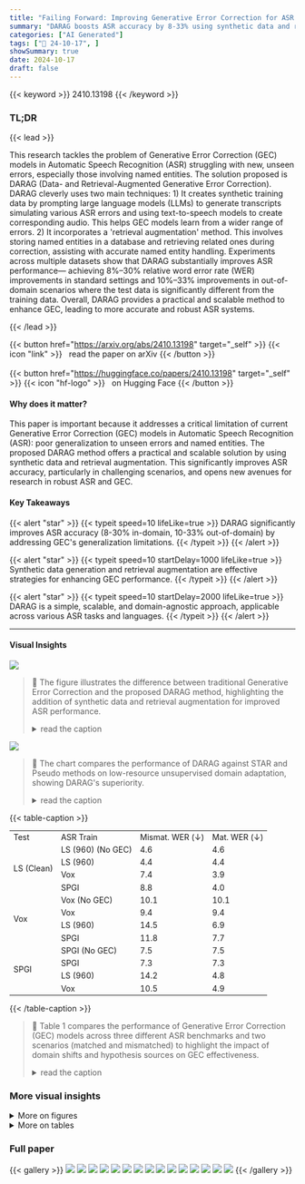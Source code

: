 ```yaml
---
title: "Failing Forward: Improving Generative Error Correction for ASR with Synthetic Data and Retrieval Augmentation"
summary: "DARAG boosts ASR accuracy by 8-33% using synthetic data and retrieval augmentation to improve Generative Error Correction, overcoming limitations of traditional GEC models."
categories: ["AI Generated"]
tags: ["🔖 24-10-17", ]
showSummary: true
date: 2024-10-17
draft: false
---
```


{{< keyword >}} 2410.13198 {{< /keyword >}}

### TL;DR


{{< lead >}}

This research tackles the problem of Generative Error Correction (GEC) models in Automatic Speech Recognition (ASR) struggling with new, unseen errors, especially those involving named entities.  The solution proposed is DARAG (Data- and Retrieval-Augmented Generative Error Correction). DARAG cleverly uses two main techniques: 1) It creates synthetic training data by prompting large language models (LLMs) to generate transcripts simulating various ASR errors and using text-to-speech models to create corresponding audio. This helps GEC models learn from a wider range of errors. 2) It incorporates a 'retrieval augmentation' method.  This involves storing named entities in a database and retrieving related ones during correction, assisting with accurate named entity handling. Experiments across multiple datasets show that DARAG substantially improves ASR performance— achieving 8%–30% relative word error rate (WER) improvements in standard settings and 10%–33% improvements in out-of-domain scenarios where the test data is significantly different from the training data.  Overall, DARAG provides a practical and scalable method to enhance GEC, leading to more accurate and robust ASR systems.

{{< /lead >}}


{{< button href="https://arxiv.org/abs/2410.13198" target="_self" >}}
{{< icon "link" >}} &nbsp; read the paper on arXiv
{{< /button >}}
<br><br>
{{< button href="https://huggingface.co/papers/2410.13198" target="_self" >}}
{{< icon "hf-logo" >}} &nbsp; on Hugging Face
{{< /button >}}

#### Why does it matter?
This paper is important because it addresses a critical limitation of current Generative Error Correction (GEC) models in Automatic Speech Recognition (ASR): poor generalization to unseen errors and named entities.  The proposed DARAG method offers a practical and scalable solution by using synthetic data and retrieval augmentation. This significantly improves ASR accuracy, particularly in challenging scenarios, and opens new avenues for research in robust ASR and GEC.
#### Key Takeaways

{{< alert "star" >}}
{{< typeit speed=10 lifeLike=true >}} DARAG significantly improves ASR accuracy (8-30% in-domain, 10-33% out-of-domain) by addressing GEC's generalization limitations. {{< /typeit >}}
{{< /alert >}}

{{< alert "star" >}}
{{< typeit speed=10 startDelay=1000 lifeLike=true >}} Synthetic data generation and retrieval augmentation are effective strategies for enhancing GEC performance. {{< /typeit >}}
{{< /alert >}}

{{< alert "star" >}}
{{< typeit speed=10 startDelay=2000 lifeLike=true >}} DARAG is a simple, scalable, and domain-agnostic approach, applicable across various ASR tasks and languages. {{< /typeit >}}
{{< /alert >}}

------
#### Visual Insights



![](https://ai-paper-reviewer.com/2410.13198/figures_1_0.png)

> 🔼 The figure illustrates the difference between traditional Generative Error Correction and the proposed DARAG method, highlighting the addition of synthetic data and retrieval augmentation for improved ASR performance.
> <details>
> <summary>read the caption</summary>
> Figure 1: Comparison of traditional GEC and DARAG. We augment the training dataset with synthetic data generated using our algorithm and named entities retrieved from a datastore to improve in-domain and out-of-domain ASR.
> </details>





![](https://ai-paper-reviewer.com/2410.13198/charts_8_0.png)

> 🔼 The chart compares the performance of DARAG against STAR and Pseudo methods on low-resource unsupervised domain adaptation, showing DARAG's superiority.
> <details>
> <summary>read the caption</summary>
> Figure 3: Comparison of DARAG with other methods on low-resource source-free UDA (LS → Vox). DARAG outperforms other methods with significant improvements.
> </details>





{{< table-caption >}}
<br><table id='6' style='font-size:14px'><tr><td>Test</td><td>ASR Train</td><td>Mismat. WER (↓)</td><td>Mat. WER (↓)</td></tr><tr><td rowspan="4">LS (Clean)</td><td>LS (960) (No GEC)</td><td>4.6</td><td>4.6</td></tr><tr><td>LS (960)</td><td>4.4</td><td>4.4</td></tr><tr><td>Vox</td><td>7.4</td><td>3.9</td></tr><tr><td>SPGI</td><td>8.8</td><td>4.0</td></tr><tr><td rowspan="4">Vox</td><td>Vox (No GEC)</td><td>10.1</td><td>10.1</td></tr><tr><td>Vox</td><td>9.4</td><td>9.4</td></tr><tr><td>LS (960)</td><td>14.5</td><td>6.9</td></tr><tr><td>SPGI</td><td>11.8</td><td>7.7</td></tr><tr><td rowspan="4">SPGI</td><td>SPGI (No GEC)</td><td>7.5</td><td>7.5</td></tr><tr><td>SPGI</td><td>7.3</td><td>7.3</td></tr><tr><td>LS (960)</td><td>14.2</td><td>4.8</td></tr><tr><td>Vox</td><td>10.5</td><td>4.9</td></tr></table>{{< /table-caption >}}

> 🔼 Table 1 compares the performance of Generative Error Correction (GEC) models across three different ASR benchmarks and two scenarios (matched and mismatched) to highlight the impact of domain shifts and hypothesis sources on GEC effectiveness.
> <details>
> <summary>read the caption</summary>
> Table 1: Performance comparison of GEC across three different ASR benchmarks from three different domains. We evaluate and compare across two scenarios: (i) Matched Scenario: In this case, the hypotheses-transcription pairs for training our GEC model are derived from the Train split of the Test dataset (and not from the dataset the ASR model is trained on) (ii) Mismatched Scenario: In this case, the hypotheses-transcription pairs are derived from the same dataset the ASR model is trained on. We show that (a) For domain shifts, i.e., in cases where both the hypotheses and the ASR training dataset are from a domain different from the test, GEC leads to little to no improvement, and (b) For in-domain scenarios where only the hypotheses are derived from the same domain as the test, employing an ASR model trained on a different domain to derive the hypothesis boosts performance.
> </details>



### More visual insights

<details>
<summary>More on figures
</summary>


![](https://ai-paper-reviewer.com/2410.13198/figures_1_1.png)

> 🔼 The figure compares traditional generative error correction (GEC) with the proposed DARAG method, highlighting the addition of synthetic data and named entity retrieval for improved performance.
> <details>
> <summary>read the caption</summary>
> Figure 1: Comparison of traditional GEC and DARAG. We augment the training dataset with synthetic data generated using our algorithm and named entities retrieved from a datastore to improve in-domain and out-of-domain ASR.
> </details>



![](https://ai-paper-reviewer.com/2410.13198/figures_5_0.png)

> 🔼 The figure illustrates the DARAG framework, showing how synthetic data is generated and used to augment the training data, and how retrieval augmentation is used to improve named entity correction.
> <details>
> <summary>read the caption</summary>
> Figure 2: Illustration of DARAG. ① We generate synthetic data with LLMs and TTS models that are then used to generate hypotheses with diverse errors consistent with the types the ASR model generates on the test set. ② We extract the NEs and store them in a datastore. During training, for every instance, we retrieve the top-k most similar NEs to the best hypothesis and use it to construct an instruction-response pair. Note that in OOD settings we only assume the availability of only a few unsupervised speech samples in the original train set and pseudo-transcripts for prompting are generated using the in-domain ASR model.
> </details>



![](https://ai-paper-reviewer.com/2410.13198/figures_5_1.png)

> 🔼 The figure illustrates the DARAG framework, showing how synthetic data generation and retrieval augmentation are used to improve generative error correction for ASR.
> <details>
> <summary>read the caption</summary>
> Figure 2: Illustration of DARAG. ① We generate synthetic data with LLMs and TTS models that are then used to generate hypotheses with diverse errors consistent with the types the ASR model generates on the test set. ② We extract the NEs and store them in a datastore. During training, for every instance, we retrieve the top-k most similar NEs to the best hypothesis and use it to construct an instruction-response pair. Note that in OOD settings we only assume the availability of only a few unsupervised speech samples in the original train set and pseudo-transcripts for prompting are generated using the in-domain ASR model.
> </details>



![](https://ai-paper-reviewer.com/2410.13198/figures_5_2.png)

> 🔼 The figure illustrates the proposed DARAG framework, showing how synthetic data generation and retrieval augmentation improve generative error correction for ASR.
> <details>
> <summary>read the caption</summary>
> Figure 2: Illustration of DARAG. ① We generate synthetic data with LLMs and TTS models that are then used to generate hypotheses with diverse errors consistent with the types the ASR model generates on the test set. ② We extract the NEs and store them in a datastore. During training, for every instance, we retrieve the top-k most similar NEs to the best hypothesis and use it to construct an instruction-response pair. Note that in OOD settings we only assume the availability of only a few unsupervised speech samples in the original train set and pseudo-transcripts for prompting are generated using the in-domain ASR model.
> </details>



</details>




<details>
<summary>More on tables
</summary>


{{< table-caption >}}
<br><table id='6' style='font-size:14px'><tr><td>Test</td><td>ASR Train</td><td>Mismat. F1 (↑)</td><td>Mat. F1 (↑)</td></tr><tr><td rowspan="4">Vox</td><td>Vox (No GEC)</td><td>87.8</td><td>87.8</td></tr><tr><td>Vox</td><td>87.8</td><td>87.8</td></tr><tr><td>LS (960)</td><td>80.9</td><td>83.2</td></tr><tr><td>SPGI</td><td>81.4</td><td>84.0</td></tr></table>{{< /table-caption >}}
> 🔼 Table 1 compares the performance of generative error correction (GEC) models across three different ASR benchmarks and two scenarios (matched and mismatched) to show the impact of domain shifts on GEC performance.
> <details>
> <summary>read the caption</summary>
> Table 1: Performance comparison of GEC across three different ASR benchmarks from three different domains. We evaluate and compare across two scenarios: (i) Matched Scenario: In this case, the hypotheses-transcription pairs for training our GEC model are derived from the Train split of the Test dataset (and not from the dataset the ASR model is trained on) (ii) Mismatched Scenario: In this case, the hypotheses-transcription pairs are derived from the same dataset the ASR model is trained on. We show that (a) For domain shifts, i.e., in cases where both the hypotheses and the ASR training dataset are from a domain different from the test, GEC leads to little to no improvement, and (b) For in-domain scenarios where only the hypotheses are derived from the same domain as the test, employing an ASR model trained on a different domain to derive the hypothesis boosts performance.
> </details>

{{< table-caption >}}
<table id='0' style='font-size:16px'><tr><td>Test</td><td>Method</td><td>OOD F1 (↑)</td><td>ID F1 (↑)</td></tr><tr><td rowspan="6">Vox</td><td>Baseline</td><td>79.5</td><td>87.8</td></tr><tr><td>+GEC</td><td>80.9</td><td>87.8</td></tr><tr><td>+DARAG</td><td>82.3</td><td>90.0</td></tr><tr><td>+synth. NE</td><td>82.8</td><td>92.3</td></tr><tr><td>+DARAG w/ ID NE</td><td>89.9</td><td>-</td></tr><tr><td>+synth. NE</td><td>90.7</td><td>-</td></tr><tr><td rowspan="6">LS (Other)</td><td>Baseline</td><td>82.5</td><td>93.2</td></tr><tr><td>+GEC</td><td>82.0</td><td>93.5</td></tr><tr><td>+DARAG</td><td>83.1</td><td>96.0</td></tr><tr><td>+synth. NE</td><td>84.9</td><td>96.4</td></tr><tr><td>+DARAG w/ ID NE</td><td>93.1</td><td>、</td></tr><tr><td>+synth. NE</td><td>93.4</td><td>-</td></tr></table>{{< /table-caption >}}
> 🔼 Table 3 compares the performance of DARAG against various baseline and ablation models across five datasets, reporting word error rates (WER) for both in-domain and out-of-domain settings and showing the improvements achieved by DARAG.
> <details>
> <summary>read the caption</summary>
> Table 3: Performance comparison (WER) of DARAG with other methods on various in-domain and out-of-domain settings (the Test is OOD w.r.t. the Train). We assume all 5 datasets are from different domains. We also report the absolute improvements w.r.t. to the ASR-only Baseline. DARAG outperforms other methods by 8%-30% in in-domain and 10%-33% in OOD settings.
> </details>

{{< table-caption >}}
<br><table id='8' style='font-size:14px'><tr><td>Test</td><td>Method</td><td>ASR Train</td><td>GEC Train</td><td>WER (↓)</td></tr><tr><td rowspan="10">Vox</td><td>Baseline</td><td>Vox</td><td>-</td><td>10.1</td></tr><tr><td>+DARAG</td><td>Vox</td><td>Vox</td><td>8.6</td></tr><tr><td>Baseline</td><td>LS</td><td>-</td><td>14.9</td></tr><tr><td>Baseline</td><td>LS + Vox</td><td>-</td><td>10.3</td></tr><tr><td>+DARAG</td><td>LS</td><td>LS</td><td>10.0</td></tr><tr><td>+DARAG</td><td>LS</td><td>Vox</td><td>6.9</td></tr><tr><td>Baseline</td><td>TED</td><td>-</td><td>17.0</td></tr><tr><td>Baseline</td><td>TED + Vox</td><td>-</td><td>10.0</td></tr><tr><td>+DARAG</td><td>TED</td><td>TED</td><td>14.4</td></tr><tr><td>+DARAG</td><td>TED</td><td>Vox</td><td>7.5</td></tr><tr><td rowspan="10">SPGI</td><td>Baseline</td><td>SPGI</td><td>-</td><td>7.5</td></tr><tr><td>+DARAG</td><td>SPGI</td><td>SPGI</td><td>5.2</td></tr><tr><td>Baseline</td><td>LS</td><td>-</td><td>13.3</td></tr><tr><td>Baseline</td><td>LS + SPGI</td><td>-</td><td>7.7</td></tr><tr><td>+DARAG</td><td>LS</td><td>LS</td><td>12.0</td></tr><tr><td>+DARAG</td><td>LS</td><td>SPGI</td><td>4.8</td></tr><tr><td>Baseline</td><td>TED</td><td>-</td><td>17.7</td></tr><tr><td>Baseline</td><td>TED + SPGI</td><td>-</td><td>7.9</td></tr><tr><td>+DARAG</td><td>TED</td><td>TED</td><td>13.9</td></tr><tr><td>+DARAG</td><td>TED</td><td>SPGI</td><td>5.0</td></tr></table>{{< /table-caption >}}
> 🔼 This table compares the word error rate (WER) achieved by DARAG and other methods across various in-domain and out-of-domain settings on five benchmark datasets.
> <details>
> <summary>read the caption</summary>
> Table 3: Performance comparison (WER) of DARAG with other methods on various in-domain and out-of-domain settings (the Test is OOD w.r.t. the Train). We assume all 5 datasets are from different domains. We also report the absolute improvements w.r.t. to the ASR-only Baseline. DARAG outperforms other methods by 8%–30% in in-domain and 10%–33% in OOD settings.
> </details>

{{< table-caption >}}
<table id='0' style='font-size:20px'><tr><td>Dataset</td><td>Similarity</td><td>BLEU</td></tr><tr><td>LS</td><td>0.32</td><td>0.12</td></tr><tr><td>Vox</td><td>0.29</td><td>0.10</td></tr><tr><td>SPGI</td><td>0.25</td><td>0.06</td></tr><tr><td>Giga</td><td>0.22</td><td>0.13</td></tr><tr><td>TED</td><td>0.26</td><td>0.14</td></tr></table>{{< /table-caption >}}
> 🔼 Table 3 compares the word error rates (WER) of DARAG and several baseline methods across various in-domain and out-of-domain settings on five benchmark ASR datasets, highlighting DARAG's superior performance.
> <details>
> <summary>read the caption</summary>
> Table 3: Performance comparison (WER) of DARAG with other methods on various in-domain and out-of-domain settings (the Test is OOD w.r.t. the Train). We assume all 5 datasets are from different domains. We also report the absolute improvements w.r.t. to the ASR-only Baseline. DARAG outperforms other methods by 8%-30% in in-domain and 10%-33% in OOD settings.
> </details>

{{< table-caption >}}
<table id='3' style='font-size:14px'><tr><td>Test</td><td>Method</td><td>Train</td><td>WER (↓)</td></tr><tr><td rowspan="6">Vox</td><td>Baseline</td><td>Vox</td><td>10.1</td></tr><tr><td>+DARAG</td><td>Vox</td><td>8.6</td></tr><tr><td>+DARAG w/o Voice Cloning</td><td>Vox</td><td>8.8</td></tr><tr><td>Baseline</td><td>LS</td><td>14.9</td></tr><tr><td>+DARAG</td><td>LS</td><td>10.0</td></tr><tr><td>+DARAG w/o Voice Cloning</td><td>LS</td><td>12.2</td></tr><tr><td rowspan="6">LS (Other)</td><td>Baseline</td><td>LS</td><td>8.4</td></tr><tr><td>+DARAG</td><td>LS</td><td>6.4</td></tr><tr><td>+DARAG w/o Voice Cloning</td><td>LS</td><td>7.3</td></tr><tr><td>Baseline</td><td>Vox</td><td>13.7</td></tr><tr><td>+DARAG</td><td>Vox</td><td>11.9</td></tr><tr><td>+DARAG w/o Voice Cloning</td><td>Vox</td><td>14.5</td></tr></table>{{< /table-caption >}}
> 🔼 Table 7 compares the performance of DARAG in both ID and OOD scenarios, with and without voice cloning, showing that voice cloning is crucial for generating augmentations.
> <details>
> <summary>read the caption</summary>
> Table 7: Performance comparison of DARAG with and without voice cloning. Performance drops sharply without voice cloning, especially in OOD scenrios, thereby confirming the importance of the voice cloning for generating augmentations.
> </details>

{{< table-caption >}}
<br><table id='10' style='font-size:14px'><tr><td>Test</td><td>Method</td><td>Train</td><td>OOD Adapt.</td><td>WER (↓)</td></tr><tr><td rowspan="5">Vox</td><td>Baseline</td><td>-</td><td>-</td><td>10.1</td></tr><tr><td>+DARAG</td><td>Vox</td><td>-</td><td>8.6</td></tr><tr><td>+DARAG</td><td>Vox</td><td>LS</td><td>8.9</td></tr><tr><td>+DARAG</td><td>Vox</td><td>SPGI</td><td>9.0</td></tr><tr><td>+DARAG</td><td>Vox</td><td>TED</td><td>9.0</td></tr><tr><td rowspan="5">LS (Other)</td><td>Baseline</td><td>-</td><td>-</td><td>8.4</td></tr><tr><td>+DARAG</td><td>LS</td><td>-</td><td>6.4</td></tr><tr><td>+DARAG</td><td>LS</td><td>Vox</td><td>7.5</td></tr><tr><td>+DARAG</td><td>LS</td><td>SPGI</td><td>7.8</td></tr><tr><td>+DARAG</td><td>LS</td><td>TED</td><td>6.9</td></tr></table>{{< /table-caption >}}
> 🔼 Table 8 shows the performance comparison of DARAG across different settings, demonstrating that even with added synthetic training data, DARAG maintains in-domain performance, and improvements in a specific domain only occur when augmentations match the domain's characteristics.
> <details>
> <summary>read the caption</summary>
> Table 8: Performance comparison of DARAG across different settings. OOD Adapt. refers to the dataset for which synthetic data was generated and augmented to the original hypotheses for GEC training. 
> </details>

{{< table-caption >}}
<table id='13' style='font-size:18px'><tr><td>Test</td><td>k=1</td><td>k=2</td><td>k=5</td><td>k=7</td><td>k=9</td></tr><tr><td>Vox</td><td>87.8</td><td>88.7</td><td>90.0</td><td>87.9</td><td>87.8</td></tr><tr><td>LS (Other)</td><td>94.5</td><td>94.5</td><td>96.4</td><td>93.9</td><td>93.3</td></tr></table>{{< /table-caption >}}
> 🔼 Table 4 compares the performance of DARAG and other methods on named entity (NE) transcription in both in-domain and out-of-domain settings, showing improvements with the use of synthetic data and a retrieval-augmented correction approach.
> <details>
> <summary>read the caption</summary>
> Table 4: Performance comparison of DARAG with other methods on the NE transcription. For ID, we employ the train set of the dataset as the test. For OOD, we employ LS for Vox and Vox for LS. w/ ID NE refers to DARAG, where the NE datastore is from the ID train set. w/ synth NE refers to additional synthetic NEs we add to the NE datastore.
> </details>

{{< table-caption >}}
<table id='17' style='font-size:16px'><tr><td>Test</td><td>10</td><td>50</td><td>100</td><td>500</td></tr><tr><td>Vox</td><td>15.2</td><td>11.3</td><td>10.0</td><td>9.5</td></tr><tr><td>SPGI</td><td>17.9</td><td>14.1</td><td>12.0</td><td>11.7</td></tr></table>{{< /table-caption >}}
> 🔼 Table 10 shows the performance of DARAG on two out-of-domain settings using different values of the parameter nsmall, demonstrating that larger values lead to improved performance.
> <details>
> <summary>read the caption</summary>
> Table 10: Performance comparison of DARAG on two OOD settings (with LS as training set) with various values of nsmall. Larger values can lead to improved performance.
> </details>

{{< table-caption >}}
<table id='1' style='font-size:14px'><tr><td>Test</td><td>0.5x</td><td>1x</td><td>2x</td><td>5x</td></tr><tr><td>Vox</td><td>13.1</td><td>10.0</td><td>9.6</td><td>9.7</td></tr><tr><td>SPGI</td><td>14.2</td><td>12.0</td><td>11.3</td><td>11.3</td></tr></table>{{< /table-caption >}}
> 🔼 Table 11 presents the performance of DARAG on two out-of-domain settings with different scaling factors of synthetic data relative to the original training set size.
> <details>
> <summary>read the caption</summary>
> Table 11: Performance comparison of DARAG on two OOD settings (with LS as training set) across different scaling factors of nsyn relative to n. More synthetic samples can lead to improved performance, but plateaus beyond a certain point.
> </details>

{{< table-caption >}}
<table id='0' style='font-size:16px'><tr><td>Dataset</td><td>Synthetic Transcripts</td></tr><tr><td>LibriSpeech LibriSpeech</td><td>the duke entered the grand hall as the musicians began playing a lively gavotte her highness attended the gala wearing the renowned emerald necklace from the royal collection</td></tr><tr><td>SPGI SPGI</td><td>Sarah, can we reassess the projected growth for the third quarter and adjust our targets accordingly? Our current expectation is to maintain a minimum margin of 40%, though market conditions may lead to some adjustments.</td></tr><tr><td>GigaSpeech GigaSpeech</td><td>please navigate to the settings page to update your api key and configure the callback url. she served as the vice chair of the european data protection board for three years before joining the united nations privacy task force.</td></tr><tr><td>VoxPopuli VoxPopuli</td><td>as the smoke cleared the battered zeppelin drifted slowly back towards the enemy's encampment yet i shall not yield to their demands but will defend my honor just as young frederick once did in times of great peril</td></tr><tr><td>TED TED</td><td>we are often overwhelmed by too many options and that can make even simple decisions difficult to navigate i must admit that my journey has had its ups and downs but in the end i found exactly what i was looking for</td></tr></table>{{< /table-caption >}}
> 🔼 This table compares the performance of DARAG against several baseline methods across various in-domain and out-of-domain settings, showing the word error rate (WER) and highlighting the significant improvements achieved by DARAG.
> <details>
> <summary>read the caption</summary>
> Table 3: Performance comparison (WER) of DARAG with other methods on various in-domain and out-of-domain settings (the Test is OOD w.r.t. the Train). We assume all 5 datasets are from different domains. We also report the absolute improvements w.r.t. to the ASR-only Baseline. DARAG outperforms other methods by 8%-30% in in-domain and 10%-33% in OOD settings.
> </details>

{{< table-caption >}}
<table id='0' style='font-size:14px'><tr><td>Dataset</td><td>ASR Transcription</td><td>Traditional GEC</td><td>DARAG</td></tr><tr><td>LibriSpeech Other</td><td>how eye wish you could get me a coffee of that pitcher phillip laura said in treating lee</td><td>how i wish you could get me a coffee of that pitcher phillip laura said in treatingly</td><td>how i wish you could get me a copy of that picture philip laura said treatingly</td></tr><tr><td>LibriSpeech Other (OOD on Vox)</td><td>but she fixed up on a pitcher which she said she preferred too anything she had scene in the galley</td><td>but she fixed up on a pitcher which she said she preferred too anything she had scene in the galley</td><td>but she fixed upon a picture which she said she preferred to anything she had seen in the gallery</td></tr><tr><td>SPGI</td><td>and we expect once the Sharon Nation Credit gets taken care of, we're in a arrange where we will be managing in flows and out flows on a normal</td><td>and we expect once the Sharon Nation Credit gets taken care of, we're in a arrange where we will be managing in flows and out flows on a normal</td><td>and we expect once the Shared National Credit gets taken care of, we're in a range where we will be managing inflows and outflows on a normal</td></tr><tr><td>SPGI (OOD on Vox)</td><td>obviously, the confidence level on future and growing explo- ration in the Golf of Mexico, in South East Asia. So</td><td>obviously, the confidence level on future and growing explo- ration in the Golf of Mexico, in South East Asia. So</td><td>obviously, the confidence level on future and growing explo- ration in the Gulf of Mexico, in Southeast Asia. So</td></tr><tr><td>GigaSpeech</td><td>TRULY THE EIGHT WON- DER OF THE WORLD SEAN ELLIOT. THANK YOU SO MUCH.</td><td>TRULY THE EIGHT WON- DER OF THE WORLD SEAN ELLIOT. THANK YOU SO MUCH.</td><td>TRULY THE EIGHTH WON- DER OF THE WORLD SHAWN ELLIOTT · THANK YOU SO MUCH</td></tr><tr><td>GigaSpeech (OOD on Vox)</td><td>MICROSOFT FIRED BACK WITH ITS OWN SEARCH IN- JUN</td><td>MICROSOFT FIRED BACK WITH ITS OWN SEARCH IN- JUN</td><td>MICROSOFT FIRED BACK WITH ITS OWN SEARCH EN- GINE</td></tr><tr><td>VoxPopuli</td><td>we need mores sources we need mores pipes than one from rush ya</td><td>we need mores sources we need mores pipes than one from rush ya</td><td>we need more sources we need more pipes than one from russia</td></tr><tr><td>VoxPopuli (OOD on Lib- riSpeech)</td><td>may i in decay however that the protection of arbitration agree- ments should not limited the free circulation of judgments in the union</td><td>may i indicate however that the protection of arbitration agree- ments should not limited the free circulation of judgments in the union</td><td>may i indicate however that the protection of arbitration agree- ments should not limit the free circulation of judgements in the union</td></tr></table>{{< /table-caption >}}
> 🔼 Table 13 qualitatively compares DARAG with traditional GEC, demonstrating DARAG's superior ability to accurately correct errors, particularly named entities, in both in-domain and out-of-domain settings.
> <details>
> <summary>read the caption</summary>
> Table 13: Examples of incorrect ASR transcriptions and their corresponding corrections by DARAG.
> </details>

</details>


### Full paper

{{< gallery >}}
<img src="https://ai-paper-reviewer.com/2410.13198/1.png" class="grid-w50 md:grid-w33 xl:grid-w25" />
<img src="https://ai-paper-reviewer.com/2410.13198/2.png" class="grid-w50 md:grid-w33 xl:grid-w25" />
<img src="https://ai-paper-reviewer.com/2410.13198/3.png" class="grid-w50 md:grid-w33 xl:grid-w25" />
<img src="https://ai-paper-reviewer.com/2410.13198/4.png" class="grid-w50 md:grid-w33 xl:grid-w25" />
<img src="https://ai-paper-reviewer.com/2410.13198/5.png" class="grid-w50 md:grid-w33 xl:grid-w25" />
<img src="https://ai-paper-reviewer.com/2410.13198/6.png" class="grid-w50 md:grid-w33 xl:grid-w25" />
<img src="https://ai-paper-reviewer.com/2410.13198/7.png" class="grid-w50 md:grid-w33 xl:grid-w25" />
<img src="https://ai-paper-reviewer.com/2410.13198/8.png" class="grid-w50 md:grid-w33 xl:grid-w25" />
<img src="https://ai-paper-reviewer.com/2410.13198/9.png" class="grid-w50 md:grid-w33 xl:grid-w25" />
<img src="https://ai-paper-reviewer.com/2410.13198/10.png" class="grid-w50 md:grid-w33 xl:grid-w25" />
<img src="https://ai-paper-reviewer.com/2410.13198/11.png" class="grid-w50 md:grid-w33 xl:grid-w25" />
<img src="https://ai-paper-reviewer.com/2410.13198/12.png" class="grid-w50 md:grid-w33 xl:grid-w25" />
<img src="https://ai-paper-reviewer.com/2410.13198/13.png" class="grid-w50 md:grid-w33 xl:grid-w25" />
<img src="https://ai-paper-reviewer.com/2410.13198/14.png" class="grid-w50 md:grid-w33 xl:grid-w25" />
<img src="https://ai-paper-reviewer.com/2410.13198/15.png" class="grid-w50 md:grid-w33 xl:grid-w25" />
{{< /gallery >}}